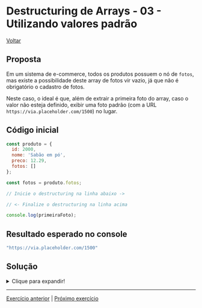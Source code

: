 # Destructuring de Arrays - 03 - Utilizando valores padrão

[Voltar](../../README.md)

## Proposta
Em um sistema de e-commerce, todos os produtos possuem o nó de `fotos`, mas existe a possibilidade deste array de fotos vir vazio, já que não é obrigatório o cadastro de fotos.

Neste caso, o ideal é que, além de extrair a primeira foto do array, caso o valor não esteja definido, exibir uma foto padrão (com a URL `https://via.placeholder.com/1500`) no lugar.

## Código inicial
```js
const produto = {
  id: 2000,
  nome: 'Sabão em pó',
  preco: 12.29,
  fotos: []
};

const fotos = produto.fotos;

// Inicie o destructuring na linha abaixo ->

// <- Finalize o destructuring na linha acima

console.log(primeiraFoto);
```

## Resultado esperado no console
```js
"https://via.placeholder.com/1500"
```

## Solução

<details>
  <summary>Clique para expandir!</summary>

  ```js
  const produto = {
    id: 2000,
    nome: 'Sabão em pó',
    preco: 12.29,
    fotos: []
  };

  const fotos = produto.fotos;

  // Inicie o destructuring na linha abaixo ->
  const [primeiraFoto = 'https://via.placeholder.com/1500'] = fotos;
  // <- Finalize o destructuring na linha acima

  console.log(primeiraFoto);
  ```
</details>

---

[Exercício anterior](../02-ignorando-elementos/README.md) | [Próximo exercício](../04-com-rest-operator/README.md)